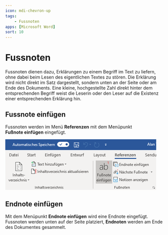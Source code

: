 ```yaml
---
icon: mdi-chevron-up
tags:
    - Fussnoten
apps: [Microsoft Word]
sort: 10
---
```


# Fussnoten



Fussnoten dienen dazu, Erklärungen zu einem Begriff im Text zu liefern, ohne dabei beim Lesen des eigentlichen Textes zu stören. Die Erklärung wird nicht direkt im Satz dargestellt, sondern unten an der Seite oder am Ende des Dokuments. Eine kleine, hochgestellte Zahl direkt hinter dem entsprechenden Begriff weist die Leserin oder den Leser auf die Existenz einer entsprechenden Erklärung hin.

## Fussnote einfügen

Fussnoten werden im Menü __Referenzen__ mit dem Menüpunkt __Fußnote&nbsp;einfügen__ eingefügt.

![Fussnote einfügen](./fussnote-einfuegen.png)

## Endnote einfügen

Mit dem Menüpunkt __Endnote&nbsp;einfügen__ wird eine Endnote eingefügt. Fussnoten werden unten auf der Seite platziert, **Endnoten** werden am Ende des Dokumentes gesammelt.
